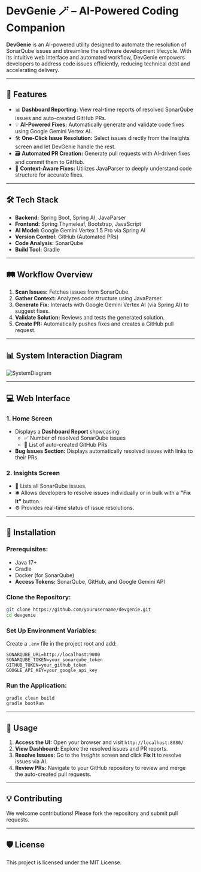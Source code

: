 # DevGenie 🪄 – AI-Powered Coding Companion

**DevGenie** is an AI-powered utility designed to automate the resolution of SonarQube issues and streamline the software development lifecycle. With its intuitive web interface and automated workflow, DevGenie empowers developers to address code issues efficiently, reducing technical debt and accelerating delivery.

---

## 🚀 Features
- 📊 **Dashboard Reporting:** View real-time reports of resolved SonarQube issues and auto-created GitHub PRs.
- 💡 **AI-Powered Fixes:** Automatically generate and validate code fixes using Google Gemini Vertex AI.
- 🛠️ **One-Click Issue Resolution:** Select issues directly from the Insights screen and let DevGenie handle the rest.
- 🗃️ **Automated PR Creation:** Generate pull requests with AI-driven fixes and commit them to GitHub.
- 🧠 **Context-Aware Fixes:** Utilizes JavaParser to deeply understand code structure for accurate fixes.

---

## 🛠️ Tech Stack
- **Backend:** Spring Boot, Spring AI, JavaParser
- **Frontend:** Spring Thymeleaf, Bootstrap, JavaScript
- **AI Model:** Google Gemini Vertex 1.5 Pro via Spring AI
- **Version Control:** GitHub (Automated PRs)
- **Code Analysis:** SonarQube
- **Build Tool:** Gradle

---

## 🛤️ Workflow Overview
1. **Scan Issues:** Fetches issues from SonarQube.
2. **Gather Context:** Analyzes code structure using JavaParser.
3. **Generate Fix:** Interacts with Google Gemini Vertex AI (via Spring AI) to suggest fixes.
4. **Validate Solution:** Reviews and tests the generated solution.
5. **Create PR:** Automatically pushes fixes and creates a GitHub pull request.

---

## 📊 System Interaction Diagram
![SystemDiagram](https://github.com/user-attachments/assets/e2fdaa86-528f-4129-8254-03420bcd753f)

---

## 💻 Web Interface
### **1. Home Screen**
- Displays a **Dashboard Report** showcasing:
    - ✅ Number of resolved SonarQube issues
    - 📝 List of auto-created GitHub PRs
- **Bug Issues Section:** Displays automatically resolved issues with links to their PRs.

### **2. Insights Screen**
- 📌 Lists all SonarQube issues.
- 🛎️ Allows developers to resolve issues individually or in bulk with a **"Fix It"** button.
- ⚙️ Provides real-time status of issue resolutions.

---

## 🧩 Installation
### **Prerequisites:**
- Java 17+
- Gradle
- Docker (for SonarQube)
- **Access Tokens:** SonarQube, GitHub, and Google Gemini API

### **Clone the Repository:**
```bash
git clone https://github.com/yourusername/devgenie.git  
cd devgenie  
```

### **Set Up Environment Variables:**
Create a `.env` file in the project root and add:
```
SONARQUBE_URL=http://localhost:9000  
SONARQUBE_TOKEN=your_sonarqube_token  
GITHUB_TOKEN=your_github_token  
GOOGLE_API_KEY=your_google_api_key  
```

### **Run the Application:**
```bash
gradle clean build  
gradle bootRun  
```

---

## 🧪 Usage
1. **Access the UI:** Open your browser and visit `http://localhost:8080/`
2. **View Dashboard:** Explore the resolved issues and PR reports.
3. **Resolve Issues:** Go to the *Insights* screen and click **Fix It** to resolve issues via AI.
4. **Review PRs:** Navigate to your GitHub repository to review and merge the auto-created pull requests.

---

## 💡 Contributing
We welcome contributions! Please fork the repository and submit pull requests.

---

## 🛡️ License
This project is licensed under the MIT License.

